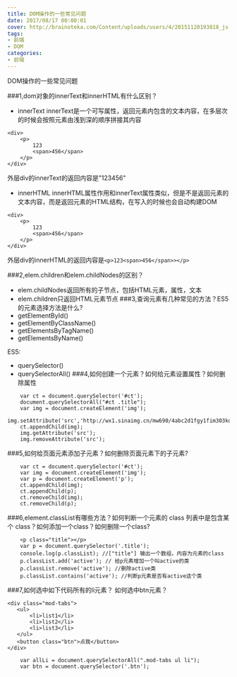 ```yaml
---
title: DOM操作的一些常见问题
date: 2017/08/17 00:00:01
cover: http://brainoteka.com/Content/uploads/users/4/20151120193818_js-0-DOM.jpg
tags: 
- 前端
- DOM
categories: 
- 前端
---
```

DOM操作的一些常见问题
<!--more-->

###1,dom对象的innerText和innerHTML有什么区别？

- innerText
innerText是一个可写属性，返回元素内包含的文本内容，在多层次的时候会按照元素由浅到深的顺序拼接其内容
```
<div>
    <p>
        123
        <span>456</span>
    </p>
</div>
```
外层div的innerText的返回内容是"123456"
- innerHTML 
innerHTML属性作用和innerText属性类似，但是不是返回元素的文本内容，而是返回元素的HTML结构，在写入的时候也会自动构建DOM
```
<div>
    <p>
        123
        <span>456</span>
    </p>
</div>
```
外层div的innerHTML的返回内容是`<p>123<span>456</span>></p>`

###2,elem.children和elem.childNodes的区别？

- elem.childNodes返回所有的子节点，包括HTML元素，属性，文本 
- elem.children只返回HTML元素节点
###3,查询元素有几种常见的方法？ES5的元素选择方法是什么?
- getElementById() 
- getElementByClassName() 
- getElementsByTagName() 
- getElementsByName()

ES5:
- querySelector() 
- querySelectorAll()
###4,如何创建一个元素？如何给元素设置属性？如何删除属性

```
    var ct = document.querySelector('#ct');
    document.querySelectorAll("#ct .title");
    var img = document.createElement('img');
    img.setAttribute('src','http://wx1.sinaimg.cn/mw690/4abc2d1fgy1fim303kdwdj208m08cgly.jpg');
    ct.appendChild(img);
    img.getAttribute('src');
    img.removeAttribute('src');
```

###5,如何给页面元素添加子元素？如何删除页面元素下的子元素?

```
    var ct = document.querySelector('#ct');
    var img = document.createElement('img');
    var p = document.createElement('p');
    ct.appendChild(img);
    ct.appendChild(p);
    ct.removeChild(img);
    ct.removeChild(p);
```

###6,element.classList有哪些方法？如何判断一个元素的 class 列表中是包含某个 class？如何添加一个class？如何删除一个class?

```
    <p class="title"></p>
    var p = document.querySelector('.title');
    console.log(p.classList); //["title"] 输出一个数组，内容为元素的class
    p.classList.add('active'); // 给p元素增加一个叫active的类
    p.classList.remove('active'); //删除active类
    p.classList.contains('active'); //判断p元素是否有active这个类
```



###7,如何选中如下代码所有的li元素？ 如何选中btn元素？
```
<div class="mod-tabs">
   <ul>
       <li>list1</li>
       <li>list2</li>
       <li>list3</li>
   </ul>
   <button class="btn">点我</button>
</div>
```

```
    var allLi = document.querySelectorAll(".mod-tabs ul li");
    var btn = document.querySelector('.btn');
```
